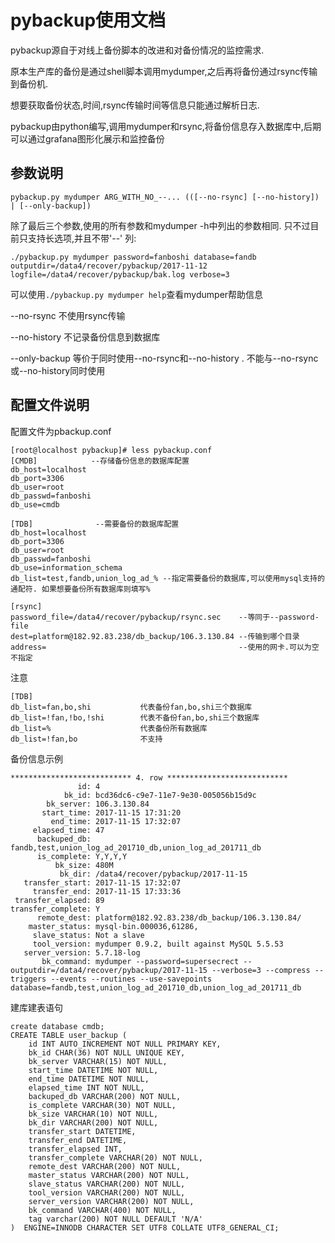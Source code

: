 # pybackup使用文档
pybackup源自于对线上备份脚本的改进和对备份情况的监控需求.

原本生产库的备份是通过shell脚本调用mydumper,之后再将备份通过rsync传输到备份机.

想要获取备份状态,时间,rsync传输时间等信息只能通过解析日志.

pybackup由python编写,调用mydumper和rsync,将备份信息存入数据库中,后期可以通过grafana图形化展示和监控备份

## 参数说明
```
pybackup.py mydumper ARG_WITH_NO_--... (([--no-rsync] [--no-history]) | [--only-backup])
```
除了最后三个参数,使用的所有参数和mydumper -h中列出的参数相同. 只不过目前只支持长选项,并且不带'--'
列:
```
./pybackup.py mydumper password=fanboshi database=fandb outputdir=/data4/recover/pybackup/2017-11-12 logfile=/data4/recover/pybackup/bak.log verbose=3
```
可以使用`./pybackup.py mydumper help`查看mydumper帮助信息

--no-rsync
不使用rsync传输

--no-history
不记录备份信息到数据库

--only-backup
等价于同时使用--no-rsync和--no-history . 不能与--no-rsync或--no-history同时使用

## 配置文件说明
配置文件为pbackup.conf
```
[root@localhost pybackup]# less pybackup.conf 
[CMDB]            --存储备份信息的数据库配置
db_host=localhost
db_port=3306
db_user=root
db_passwd=fanboshi
db_use=cmdb

[TDB]              --需要备份的数据库配置
db_host=localhost
db_port=3306
db_user=root
db_passwd=fanboshi
db_use=information_schema
db_list=test,fandb,union_log_ad_% --指定需要备份的数据库,可以使用mysql支持的通配符. 如果想要备份所有数据库则填写%

[rsync]
password_file=/data4/recover/pybackup/rsync.sec    --等同于--password-file
dest=platform@182.92.83.238/db_backup/106.3.130.84 --传输到哪个目录
address=                                           --使用的网卡.可以为空不指定
```
注意
```
[TDB]
db_list=fan,bo,shi           代表备份fan,bo,shi三个数据库
db_list=!fan,!bo,!shi        代表不备份fan,bo,shi三个数据库
db_list=%                    代表备份所有数据库
db_list=!fan,bo              不支持
```

备份信息示例
```
*************************** 4. row ***************************
               id: 4
            bk_id: bcd36dc6-c9e7-11e7-9e30-005056b15d9c
        bk_server: 106.3.130.84
       start_time: 2017-11-15 17:31:20
         end_time: 2017-11-15 17:32:07
     elapsed_time: 47
      backuped_db: fandb,test,union_log_ad_201710_db,union_log_ad_201711_db
      is_complete: Y,Y,Y,Y
          bk_size: 480M
           bk_dir: /data4/recover/pybackup/2017-11-15
   transfer_start: 2017-11-15 17:32:07
     transfer_end: 2017-11-15 17:33:36
 transfer_elapsed: 89
transfer_complete: Y
      remote_dest: platform@182.92.83.238/db_backup/106.3.130.84/
    master_status: mysql-bin.000036,61286,
     slave_status: Not a slave
     tool_version: mydumper 0.9.2, built against MySQL 5.5.53
   server_version: 5.7.18-log
       bk_command: mydumper --password=supersecrect --outputdir=/data4/recover/pybackup/2017-11-15 --verbose=3 --compress --triggers --events --routines --use-savepoints database=fandb,test,union_log_ad_201710_db,union_log_ad_201711_db
```
建库建表语句
```
create database cmdb;
CREATE TABLE user_backup (
    id INT AUTO_INCREMENT NOT NULL PRIMARY KEY,
    bk_id CHAR(36) NOT NULL UNIQUE KEY,
    bk_server VARCHAR(15) NOT NULL,
    start_time DATETIME NOT NULL,
    end_time DATETIME NOT NULL,
    elapsed_time INT NOT NULL,
    backuped_db VARCHAR(200) NOT NULL,
    is_complete VARCHAR(30) NOT NULL,
    bk_size VARCHAR(10) NOT NULL,
    bk_dir VARCHAR(200) NOT NULL,
    transfer_start DATETIME,
    transfer_end DATETIME,
    transfer_elapsed INT,
    transfer_complete VARCHAR(20) NOT NULL,
    remote_dest VARCHAR(200) NOT NULL,
    master_status VARCHAR(200) NOT NULL,
    slave_status VARCHAR(200) NOT NULL,
    tool_version VARCHAR(200) NOT NULL,
    server_version VARCHAR(200) NOT NULL,
    bk_command VARCHAR(400) NOT NULL,
    tag varchar(200) NOT NULL DEFAULT 'N/A' 
)  ENGINE=INNODB CHARACTER SET UTF8 COLLATE UTF8_GENERAL_CI;
```
